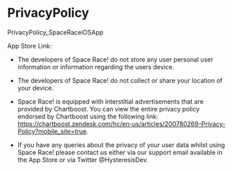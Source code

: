 # PrivacyPolicy
PrivacyPolicy_SpaceRaceiOSApp

App Store Link:

- The developers of Space Race! do not store any user personal user information or information regarding the users device. 

- The developers of Space Race! do not collect or share your location of your device. 

- Space Race! is equipped with interstitial advertisements that are provided by Chartboost. You can view the entire privacy policy endorsed by Chartboost using the following link: https://chartboost.zendesk.com/hc/en-us/articles/200780269-Privacy-Policy?mobile_site=true. 

- If you have any queries about the privacy of your user data whilst using Space Race! please contact us either via our support email available in the App Store or via Twitter @HysteresisDev. 
